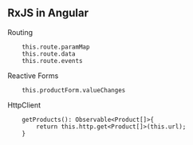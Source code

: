 ## RxJS in Angular
Routing
```
    this.route.paramMap
    this.route.data
    this.route.events
```


Reactive Forms
```
    this.productForm.valueChanges
```


HttpClient
```
    getProducts(): Observable<Product[]>{
        return this.http.get<Product[]>(this.url);
    }
```


      
